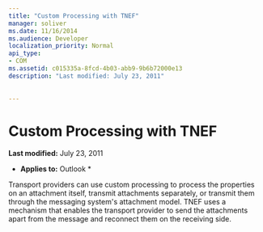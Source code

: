 ```yaml
---
title: "Custom Processing with TNEF"
manager: soliver
ms.date: 11/16/2014
ms.audience: Developer
localization_priority: Normal
api_type:
- COM
ms.assetid: c015335a-8fcd-4b03-abb9-9b6b72000e13
description: "Last modified: July 23, 2011"
 
 
---
```


# Custom Processing with TNEF

 **Last modified:** July 23, 2011 
  
 * **Applies to:** Outlook * 
  
Transport providers can use custom processing to process the properties on an attachment itself, transmit attachments separately, or transmit them through the messaging system's attachment model. TNEF uses a mechanism that enables the transport provider to send the attachments apart from the message and reconnect them on the receiving side.
  

